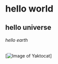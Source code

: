 # hello world
## hello universe
###### hello earth
[![Image of Yaktocat](https://octodex.github.com/images/yaktocat.png)]
